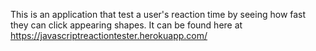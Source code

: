 This is an application that test a user's reaction time by seeing how fast they can click appearing shapes. It can be found here at https://javascriptreactiontester.herokuapp.com/
